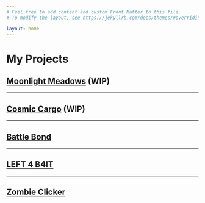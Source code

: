 ```yaml
---
# Feel free to add content and custom Front Matter to this file.
# To modify the layout, see https://jekyllrb.com/docs/themes/#overriding-theme-defaults

layout: home
---
```


# My Projects

## [Moonlight Meadows](/projects/Moonlight-Meadows/) (WIP)

---

## [Cosmic Cargo](/projects/Cosmic-Cargo/) (WIP)

---

## [Battle Bond](/projects/Battle-Bond/)

---

## [LEFT 4 B4IT](/projects/LEFT-4-B4IT/)

---

## [Zombie Clicker](/projects/Zombie-Clicker/)
